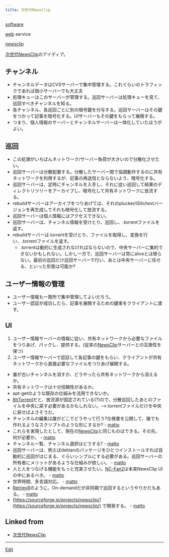 ```yaml
---
title: 次世代NewsClip
---
```

[software](/software)

[web](/web) service

[newsclip](/newsclip)



[次世代NewsClip](/次世代NewsClip)のアイディア。


## チャンネル

* チャンネルデータはCVSサーバーで集中管理する。これぐらいのトラフィックであれば弱小サーバーでも大丈夫
* 処理キューはこのサーバーが管理する。巡回サーバーは処理キューを見て、巡回すべきチャンネルを知る。
* 各チャンネル、各巡回ごとに別の暗号鍵を付与する。巡回サーバーはその鍵をつかって記事を暗号化する。UIサーバーもその鍵をもらって展開する。
* つまり、個人情報のサーバーとチャンネルサーバーは一体化していたほうがよい。

## 巡回

* この処理がいちばんネットワーク/サーバー負荷が大きいので分散化させたい。
* 巡回サーバーは分散配置する。分散したサーバー間で協調動作するのに共有ネットワークを利用するが、記事の再送信とならないよう、暗号化する。
* 巡回サーバーは、定時にチャンネルを入手し、それに従い巡回して結果のディレクトリツリーをアーカイブし、暗号化して共有ネットワークに放流する。
* rebuildサーバーはアーカイブをつりあげては、それのplucker/iSilo/textバージョンを再生成してそれも暗号化して放流する。
* 巡回サーバーは個人情報にはアクセスできない。
* 巡回サーバーは、チャンネル情報を受けとり、巡回し、.torrentファイルを返す。
* rebuildサーバーは.torrentを受けとり、ファイルを取得し、変換を行い、.torrentファイルを返す。
   * .torrentは動的に生成されなければならないので、中央サーバーに集約できないかもしれない。しかし一方で、巡回サーバーは常にaliveとは限らない。最初の巡回だけ巡回サーバーで行い、あとは中央サーバーに任せる、といった形態は可能か?

## ユーザー情報の管理

* ユーザー情報も一箇所で集中管理してよいだろう。
* ユーザー認証が成功したら、記事を展開するための鍵束をクライアントに渡す。

## UI

1. ユーザー情報サーバーの情報に従い、共有ネットワークから必要なファイルをつりあげ、パックし、提供する。(従来の[NewsClip](/NewsClip)サーバーとの互換性を保つ)
1. ユーザー情報サーバーで認証して各記事の鍵をもらい、クライアントが共有ネットワークから直接必要なファイルをつりあげ展開する。
* 誰が古いチャンネルを消すか、どうやったら共有ネットワークから消えるか。
* 共有ネットワークは十分信頼性があるか。
* apt-getのような既存の仕組みを流用できないか。
* [BitTorrent](/BitTorrent)だと、放流源が固定されている(?)ので、分散巡回したあとのファイルを中央に戻す必要があるかもしれない。-->.torrentファイルだけを中央に戻せばよさそうだ。
* チャンネルの編集は誰がどこでどうやって行う?仕様書を公開して、誰でも作れるようなスクリプトのような形にするか? - [matto](/matto) 
* これらを実現したとして、現在の[NewsClip](/NewsClip)と同じものはできる。その先、何が必要か。 - [matto](/matto) 
* チャンネル一覧、チャンネル選択はどうする? - [matto](/matto) 
* 巡回サーバーは、例えばdebianのパッケージをひとつインストールすれば自動的に巡回がはじまる、ぐらいシンプルにする必要がある。巡回サーバーの所有者にメリットがあるような仕組みが欲しい。 - [matto](/matto) 
* 人と人をつなげる機能をもっと充実させたい。[NC-Fan2](/NC-Fan2)は本来NewsClip UIの中にあるべき。 - [matto](/matto) 
* 世界時間、多言語対応。 - [matto](/matto) 
* [RetrievR](/RetrievR)のように、On-demandだが非同期で巡回するというやりかたもある。 - [matto](/matto) 
* [https://sourceforge.jp/projects/newsclip/](https://sourceforge.jp/projects/newsclip/) で開発する。 - [matto](/matto) 


## Linked from

* [次世代NewsClip](/次世代NewsClip)


----

[Edit](https://github.com/vitroid/vitroid.github.io/edit/master/MD/次世代NewsClip.md)

